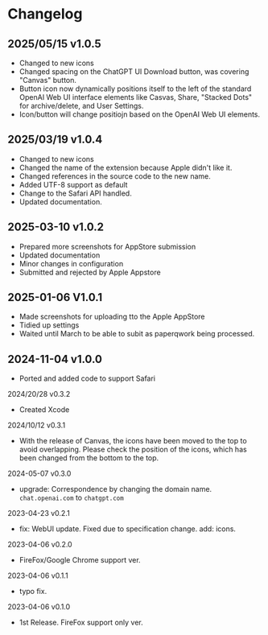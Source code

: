 # Changelog

## 2025/05/15  v1.0.5

- Changed to new icons
- Changed spacing on the ChatGPT UI Download button, was covering "Canvas" button.
- Button icon now dynamically positions itself to the left of the standard
  OpenAI Web UI interface elements like Casvas, Share, "Stacked Dots" for archive/delete, and
  User Settings.
- Icon/button will change positiojn based on the OpenAI Web UI elements.

## 2025/03/19  v1.0.4

- Changed to new icons
- Changed the name of the extension because Apple didn't like it.
- Changed references in the source code to the new name.
- Added UTF-8 support as default
- Change to the Safari API handled.
- Updated documentation.

## 2025-03-10 v1.0.2

- Prepared more screenshots for AppStore submission
- Updated documentation
- Minor changes in configuration
- Submitted and rejected by Apple Appstore

## 2025-01-06 V1.0.1

- Made screenshots for uploading tto the Apple AppStore
- Tidied up settings
- Waited until March to be able to subit as paperqwork being processed.

## 2024-11-04 v1.0.0

- Ported and added code to support Safari

2024/20/28  v0.3.2

- Created Xcode

2024/10/12  v0.3.1

- With the release of Canvas, the icons have been moved to the top to avoid overlapping.
  Please check the position of the icons, which has been changed from the bottom to the top.

2024-05-07  v0.3.0

- upgrade: Correspondence by changing the domain name. `chat.openai.com` to `chatgpt.com`

2023-04-23  v0.2.1

- fix: WebUI update. Fixed due to specification change.
  add: icons.

2023-04-06  v0.2.0

- FireFox/Google Chrome support ver.

2023-04-06  v0.1.1

- typo fix.

2023-04-06  v0.1.0

- 1st Release. FireFox support only ver.

